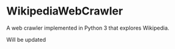 # WikipediaWebCrawler
A web crawler implemented in Python 3 that explores Wikipedia.

Will be updated
